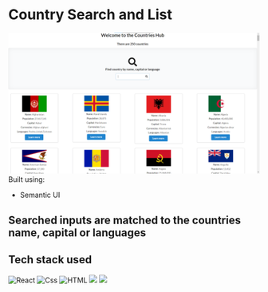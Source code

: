# Country Search and List

![Website](/countries.png)
Built using:

- Semantic UI

## Searched inputs are matched to the countries name, capital or languages

## Tech stack used

<img alt="React" src="https://img.shields.io/badge/React-61DAFB?logo=react&logoColor=white&style=for-the-badge" />
<img alt="Css" src="https://img.shields.io/badge/CSS-1572B6?logo=css3&logoColor=white&style=for-the-badge" />
<img alt="HTML" src="https://img.shields.io/badge/HTML-E34F26?logo=html5&logoColor=white&style=for-the-badge" />
<img src="https://img.shields.io/badge/Redux-764ABC?logo=Redux&logoColor=white&style=for-the-badge" />
<img src="https://img.shields.io/badge/ReactRouter-CA4245?logo=ReactRouter&logoColor=white&style=for-the-badge" />
